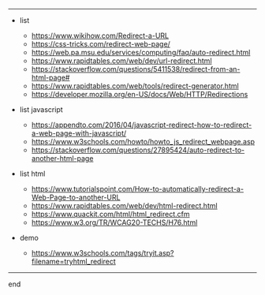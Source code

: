 
---

- list
    - https://www.wikihow.com/Redirect-a-URL
    - https://css-tricks.com/redirect-web-page/
    - https://web.pa.msu.edu/services/computing/faq/auto-redirect.html
    - https://www.rapidtables.com/web/dev/url-redirect.html
    - https://stackoverflow.com/questions/5411538/redirect-from-an-html-page#
    - https://www.rapidtables.com/web/tools/redirect-generator.html
    - https://developer.mozilla.org/en-US/docs/Web/HTTP/Redirections

- list javascript
    - https://appendto.com/2016/04/javascript-redirect-how-to-redirect-a-web-page-with-javascript/
    - https://www.w3schools.com/howto/howto_js_redirect_webpage.asp
    - https://stackoverflow.com/questions/27895424/auto-redirect-to-another-html-page
    

- list html
    - https://www.tutorialspoint.com/How-to-automatically-redirect-a-Web-Page-to-another-URL
    - https://www.rapidtables.com/web/dev/html-redirect.html
    - https://www.quackit.com/html/html_redirect.cfm
    - https://www.w3.org/TR/WCAG20-TECHS/H76.html

- demo
    - https://www.w3schools.com/tags/tryit.asp?filename=tryhtml_redirect    

---

end